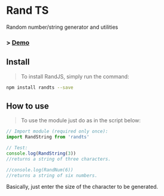# Rand TS

Random number/string generator and utilities

### > [Demo](https://npm.runkit.com/randts)

## Install

> To install RandJS, simply run the command:

```sh
npm install randts --save
```

## How to use

> To use the module just do as in the script below:

```ts
// Import module (required only once):
import RandString from 'randts'

// Test:
console.log(RandString(3))
//returns a string of three characters.

//console.log(RandNum(6))
//returns a string of six numbers.
```

Basically, just enter the size of the character to be generated.
